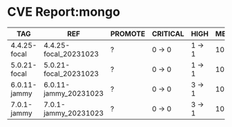 # CVE Report:mongo
|     TAG      |          REF          | PROMOTE | CRITICAL |  HIGH  |  MEDIUM  |   LOW    | UNKNOWN |
|--------------|-----------------------|---------|----------|--------|----------|----------|---------|
| 4.4.25-focal | 4.4.25-focal_20231023 | ?       | 0 -> 0   | 1 -> 1 | 10 -> 10 | 30 -> 30 | 0 -> 0  |
| 5.0.21-focal | 5.0.21-focal_20231023 | ?       | 0 -> 0   | 1 -> 1 | 10 -> 10 | 30 -> 30 | 0 -> 0  |
| 6.0.11-jammy | 6.0.11-jammy_20231023 | ?       | 0 -> 0   | 3 -> 1 | 10 -> 10 | 33 -> 33 | 0 -> 0  |
| 7.0.1-jammy  | 7.0.1-jammy_20231023  | ?       | 0 -> 0   | 3 -> 1 | 10 -> 10 | 33 -> 33 | 0 -> 0  |
